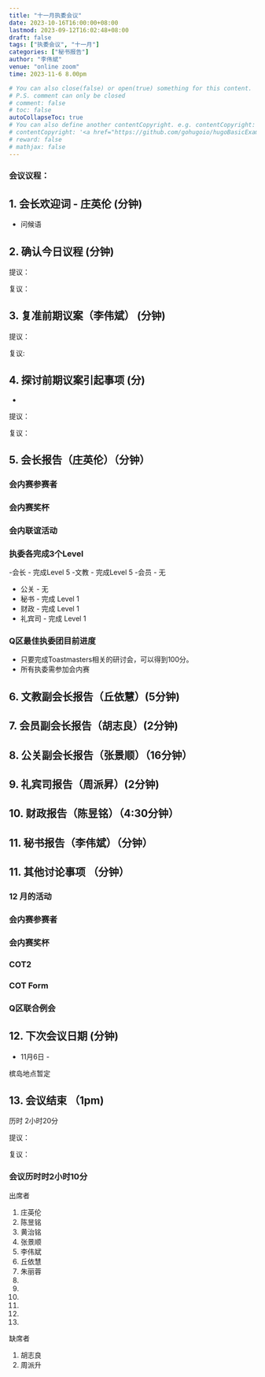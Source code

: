 ```yaml
---
title: "十一月执委会议"
date: 2023-10-16T16:00:00+08:00
lastmod: 2023-09-12T16:02:48+08:00
draft: false
tags: ["执委会议", "十一月"]
categories: ["秘书报告"]
author: "李伟斌"
venue: "online zoom"
time: 2023-11-6 8.00pm

# You can also close(false) or open(true) something for this content.
# P.S. comment can only be closed
# comment: false
# toc: false
autoCollapseToc: true
# You can also define another contentCopyright. e.g. contentCopyright: "This is another copyright."
# contentCopyright: '<a href="https://github.com/gohugoio/hugoBasicExample" rel="noopener" target="_blank">See origin</a>'
# reward: false
# mathjax: false
---
```


### 会议议程：
## 1. 会长欢迎词 - 庄英伦 (分钟)
- 问候语

## 2. 确认今日议程 (分钟)

  提议：

  复议：
 
  
## 3. 复准前期议案（李伟斌） (分钟)
  
  提议：

  复议: 


## 4. 探讨前期议案引起事项 (分)

- 


  提议：
  
  复议：


## 5. 会长报告（庄英伦）（分钟）

### 会内赛参赛者


### 会内赛奖杯



### 会内联谊活动



### 执委各完成3个Level
-会长 - 完成Level 5
-文教 - 完成Level 5
-会员 - 无
- 公关 - 无
- 秘书 - 完成 Level 1
- 财政 - 完成 Level 1
- 礼宾司  - 完成 Level 1


### Q区最佳执委团目前进度
- 只要完成Toastmasters相关的研讨会，可以得到100分。
- 所有执委需参加会内赛



## 6. 文教副会长报告（丘依慧）(5分钟)



## 7. 会员副会长报告（胡志良）(2分钟)



## 8. 公关副会长报告（张景顺）（16分钟）



## 9. 礼宾司报告（周派昇）(2分钟)



## 10. 财政报告（陈昱铭）（4:30分钟）



## 11. 秘书报告（李伟斌）（分钟）




## 11. 其他讨论事项 （分钟）

### 12 月的活动

### 会内赛参赛者


### 会内赛奖杯


### COT2


### COT Form




### Q区联合例会





## 12. 下次会议日期 (分钟)
  - 11月6日 - 
     
槟岛地点暂定

## 13. 会议结束 （1pm)
历时 2小时20分

  提议：

  复议：

 
 
### 会议历时时2小时10分



出席者
1. 庄英伦
2. 陈昱铭
3. 黄治铭
4. 张景顺
5. 李伟斌
6. 丘依慧
7. 朱丽蓉
8. 
9. 
10. 
11. 
12. 
13.


缺席者
1. 胡志良
2. 周派升
